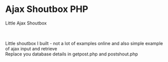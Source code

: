 # Ajax Shoutbox PHP
 Little Ajax Shoutbox 

<br><br>
Little shoutbox I built - not a lot of examples online  and also simple example of ajax input and retrieve<br>
Replace you database details in getpost.php and postshout.php<br>
